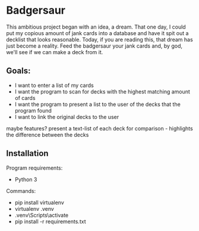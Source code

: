 # Badgersaur

This ambitious project began with an idea, a dream. That one day, I could put my copious amount of jank cards into a database and have it spit out a decklist that looks reasonable. Today, if you are reading this, that dream has just become a reality. Feed the badgersaur your jank cards and, by god, we'll see if we can make a deck from it.

## Goals:
- I want to enter a list of my cards
- I want the program to scan for decks with the highest matching amount of cards
- I want the program to present a list to the user of the decks that the program found
- I want to link the original decks to the user

maybe features?
present a text-list of each deck for comparison
    - highlights the difference between the decks

## Installation
Program requirements:
- Python 3

Commands:
- pip install virtualenv
- virtualenv .venv
- .venv\Scripts\activate
- pip install -r requirements.txt